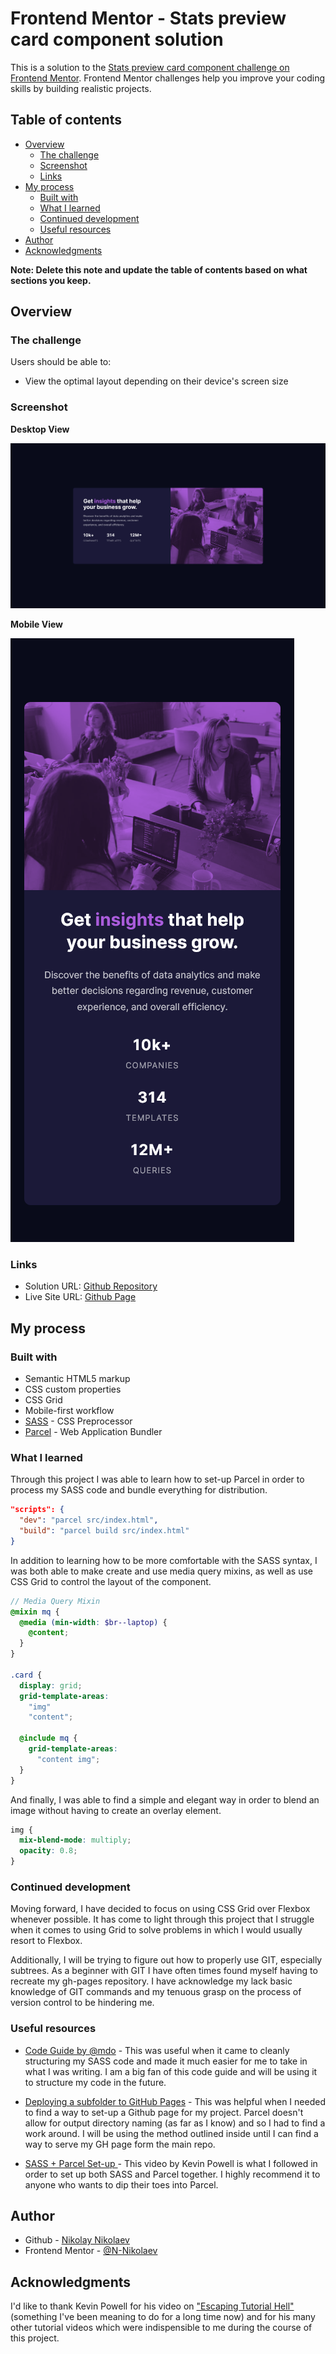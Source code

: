 # Frontend Mentor - Stats preview card component solution

This is a solution to the [Stats preview card component challenge on Frontend Mentor](https://www.frontendmentor.io/challenges/stats-preview-card-component-8JqbgoU62). Frontend Mentor challenges help you improve your coding skills by building realistic projects. 

## Table of contents

- [Overview](#overview)
  - [The challenge](#the-challenge)
  - [Screenshot](#screenshot)
  - [Links](#links)
- [My process](#my-process)
  - [Built with](#built-with)
  - [What I learned](#what-i-learned)
  - [Continued development](#continued-development)
  - [Useful resources](#useful-resources)
- [Author](#author)
- [Acknowledgments](#acknowledgments)

**Note: Delete this note and update the table of contents based on what sections you keep.**

## Overview

### The challenge

Users should be able to:

- View the optimal layout depending on their device's screen size

### Screenshot

**Desktop View**

![](src/design/screenshot-desktop.png)

**Mobile View**

![](src/design/screenshot-mobile.png)

### Links

- Solution URL: [Github Repository](https://github.com/N-Nikolaev/FM--Newbie-1)
- Live Site URL: [Github Page](https://n-nikolaev.github.io/FM--Newbie-1)

## My process

### Built with

- Semantic HTML5 markup
- CSS custom properties
- CSS Grid
- Mobile-first workflow
- [SASS](https://sass-lang.com/) - CSS Preprocessor
- [Parcel](https://parceljs.org/) - Web Application Bundler


### What I learned

Through this project I was able to learn how to set-up Parcel in order to process my SASS code and bundle everything for distribution. 

```json
"scripts": {
  "dev": "parcel src/index.html",
  "build": "parcel build src/index.html"
}
```

In addition to learning how to be more comfortable with the SASS syntax, I was both able to make create and use media query mixins, as well as use CSS Grid to control the layout of the component. 

```scss
// Media Query Mixin
@mixin mq {
  @media (min-width: $br--laptop) {
    @content;
  }
}

.card {
  display: grid;
  grid-template-areas: 
    "img"
    "content";

  @include mq {
    grid-template-areas: 
      "content img";
  }
}
```

And finally, I was able to find a simple and elegant way in order to blend an image without having to create an overlay element.

```scss
img {
  mix-blend-mode: multiply;
  opacity: 0.8;
}
```


### Continued development

Moving forward, I have decided to focus on using CSS Grid over Flexbox whenever possible. It has come to light through this project that I struggle when it comes to using Grid to solve problems in which I would usually resort to Flexbox. 

Additionally, I will be trying to figure out how to properly use GIT, especially subtrees. As a beginner with GIT I have often times found myself having to recreate my gh-pages repository. I have acknowledge my lack basic knowledge of GIT commands and my tenuous grasp on the process of version control to be hindering me. 


### Useful resources

- [Code Guide by @mdo](https://codeguide.co/) - This was useful when it came to cleanly structuring my SASS code and made it much easier for me to take in what I was writing. I am a big fan of this code guide and will be using it to structure my code in the future. 

- [Deploying a subfolder to GitHub Pages](https://gist.github.com/cobyism/4730490) - This was helpful when I needed to find a way to set-up a Github page for my project. Parcel doesn't allow for output directory naming (as far as I know) and so I had to find a work around. I will be using the method outlined inside until I can find a way to serve my GH page form the main repo. 

- [SASS + Parcel Set-up ](https://www.youtube.com/watch?v=wYWf2m_yzBQ) - This video by Kevin Powell is what I followed in order to set up both SASS and Parcel together. I highly recommend it to anyone who wants to dip their toes into Parcel.


## Author

- Github - [Nikolay Nikolaev](https://github.com/N-Nikolaev)
- Frontend Mentor - [@N-Nikolaev](https://www.frontendmentor.io/profile/N-Nikolaev)


## Acknowledgments

I'd like to thank Kevin Powell for his video on ["Escaping Tutorial Hell"](https://youtu.be/QqDH5sYzDS8) (something I've been meaning to do for a long time now) and for his many other tutorial videos which were indispensible to me during the course of this project.

